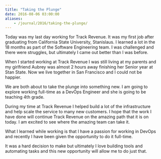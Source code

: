 ```yaml
---
title: "Taking the Plunge"
date: 2016-08-06 03:00:00
aliases:
    - /journal/2016/taking-the-plunge/
---
```


Today was my last day working for Track Revenue. It was my first job after graduating from California State University, Stanislaus. I learned a lot in the 18 months as part of the Software Engineering team. I was challenged and there were struggles, but ultimately I came out better than I was before.

When I started working at Track Revenue I was still living at my parents and my girlfriend Aubrey was almost 2 hours away finishing her Senior year at Stan State. Now we live together in San Francisco and I could not be happier.

We are both about to take the plunge into something new. I am going to explore working full-time as a DevOps Engineer and she is going to be teaching 4th grade.

During my time at Track Revenue I helped build a lot of the infrastructure and help scale the service to many new customers. I hope that the work I have done will continue Track Revenue on the amazing path that it is on today. I am excited to see where the amazing team can take it.

What I learned while working is that I have a passion for working in DevOps and recently I have been given the opportunity to do it full-time.

It was a hard decision to make but ultimately I love building tools and automating tasks and this new opportunity will allow me to do just that.
